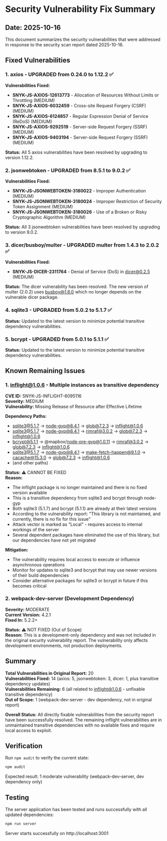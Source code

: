 # Security Vulnerability Fix Summary

## Date: 2025-10-16

This document summarizes the security vulnerabilities that were addressed in response to the security scan report dated 2025-10-16.

## Fixed Vulnerabilities

### 1. axios - UPGRADED from 0.24.0 to 1.12.2 ✅
**Vulnerabilities Fixed:**
- **SNYK-JS-AXIOS-12613773** - Allocation of Resources Without Limits or Throttling (MEDIUM)
- **SNYK-JS-AXIOS-6032459** - Cross-site Request Forgery (CSRF) (MEDIUM)
- **SNYK-JS-AXIOS-6124857** - Regular Expression Denial of Service (ReDoS) (MEDIUM)
- **SNYK-JS-AXIOS-9292519** - Server-side Request Forgery (SSRF) (MEDIUM)
- **SNYK-JS-AXIOS-9403194** - Server-side Request Forgery (SSRF) (MEDIUM)

**Status:** All 5 axios vulnerabilities have been resolved by upgrading to version 1.12.2.

### 2. jsonwebtoken - UPGRADED from 8.5.1 to 9.0.2 ✅
**Vulnerabilities Fixed:**
- **SNYK-JS-JSONWEBTOKEN-3180022** - Improper Authentication (MEDIUM)
- **SNYK-JS-JSONWEBTOKEN-3180024** - Improper Restriction of Security Token Assignment (MEDIUM)
- **SNYK-JS-JSONWEBTOKEN-3180026** - Use of a Broken or Risky Cryptographic Algorithm (MEDIUM)

**Status:** All 3 jsonwebtoken vulnerabilities have been resolved by upgrading to version 9.0.2.

### 3. dicer/busboy/multer - UPGRADED multer from 1.4.3 to 2.0.2 ✅
**Vulnerabilities Fixed:**
- **SNYK-JS-DICER-2311764** - Denial of Service (DoS) in dicer@0.2.5 (MEDIUM)

**Status:** The dicer vulnerability has been resolved. The new version of multer (2.0.2) uses busboy@1.6.0 which no longer depends on the vulnerable dicer package.

### 4. sqlite3 - UPGRADED from 5.0.2 to 5.1.7 ✅
**Status:** Updated to the latest version to minimize potential transitive dependency vulnerabilities.

### 5. bcrypt - UPGRADED from 5.0.1 to 5.1.1 ✅
**Status:** Updated to the latest version to minimize potential transitive dependency vulnerabilities.

## Known Remaining Issues

### 1. inflight@1.0.6 - Multiple instances as transitive dependency
**CVE ID:** SNYK-JS-INFLIGHT-6095116  
**Severity:** MEDIUM  
**Vulnerability:** Missing Release of Resource after Effective Lifetime

**Dependency Paths:**
- sqlite3@5.1.7 → node-gyp@8.4.1 → glob@7.2.3 → inflight@1.0.6
- sqlite3@5.1.7 → node-gyp@8.4.1 → rimraf@3.0.2 → glob@7.2.3 → inflight@1.0.6
- bcrypt@5.1.1 → @mapbox/node-pre-gyp@1.0.11 → rimraf@3.0.2 → glob@7.2.3 → inflight@1.0.6
- sqlite3@5.1.7 → node-gyp@8.4.1 → make-fetch-happen@9.1.0 → cacache@15.3.0 → glob@7.2.3 → inflight@1.0.6
- (and other paths)

**Status:** ⚠️ CANNOT BE FIXED  
**Reason:** 
- The inflight package is no longer maintained and there is no fixed version available
- This is a transitive dependency from sqlite3 and bcrypt through node-gyp
- Both sqlite3 (5.1.7) and bcrypt (5.1.1) are already at their latest versions
- According to the vulnerability report: "This library is not maintained, and currently, there is no fix for this issue"
- Attack vector is marked as "Local" - requires access to internal workings of the server
- Several dependent packages have eliminated the use of this library, but our dependencies have not yet migrated

**Mitigation:**
- The vulnerability requires local access to execute or influence asynchronous operations
- Monitor for updates to sqlite3 and bcrypt that may use newer versions of their build dependencies
- Consider alternative packages for sqlite3 or bcrypt in future if this becomes critical

### 2. webpack-dev-server (Development Dependency)
**Severity:** MODERATE  
**Current Version:** 4.2.1  
**Fixed In:** 5.2.2+

**Status:** ⚠️ NOT FIXED (Out of Scope)  
**Reason:** This is a development-only dependency and was not included in the original security vulnerability report. The vulnerability only affects development environments, not production deployments.

## Summary

**Total Vulnerabilities in Original Report:** 20  
**Vulnerabilities Fixed:** 14 (axios: 5, jsonwebtoken: 3, dicer: 1, plus transitive dependency updates)  
**Vulnerabilities Remaining:** 6 (all related to inflight@1.0.6 - unfixable transitive dependency)  
**Out of Scope:** 1 (webpack-dev-server - dev dependency, not in original report)

**Overall Status:** All directly fixable vulnerabilities from the security report have been successfully resolved. The remaining inflight vulnerabilities are in unmaintained transitive dependencies with no available fixes and require local access to exploit.

## Verification

Run `npm audit` to verify the current state:
```bash
npm audit
```

Expected result: 1 moderate vulnerability (webpack-dev-server, dev dependency only)

## Testing

The server application has been tested and runs successfully with all updated dependencies:
```bash
npm run server
```

Server starts successfully on http://localhost:3001
